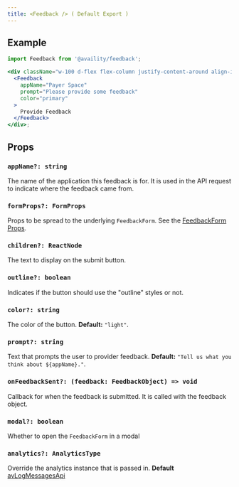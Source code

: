 ```yaml
---
title: <Feedback /> ( Default Export )
---
```


## Example

```jsx live=true viewCode=true
import Feedback from '@availity/feedback';

<div className="w-100 d-flex flex-column justify-content-around align-items-start">
  <Feedback
    appName="Payer Space"
    prompt="Please provide some feedback"
    color="primary"
  >
    Provide Feedback
  </Feedback>
</div>;
```

## Props

### `appName?: string`

The name of the application this feedback is for. It is used in the API request to indicate where the feedback came from.

### `formProps?: FormProps`

Props to be spread to the underlying `FeedbackForm`. See the [FeedbackForm Props](/components/feedback/form/#props).

### `children?: ReactNode`

The text to display on the submit button.

### `outline?: boolean`

Indicates if the button should use the "outline" styles or not.

### `color?: string`

The color of the button. **Default:** `"light"`.

### `prompt?: string`

Text that prompts the user to provider feedback. **Default:** `"Tell us what you think about ${appName}."`.

### `onFeedbackSent?: (feedback: FeedbackObject) => void`

Callback for when the feedback is submitted. It is called with the feedback object.

### `modal?: boolean`

Whether to open the `FeedbackForm` in a modal

### `analytics?: AnalyticsType`

Override the analytics instance that is passed in. **Default** [avLogMessagesApi](https://availity.github.io/sdk-js/api/definitions/logs/)

